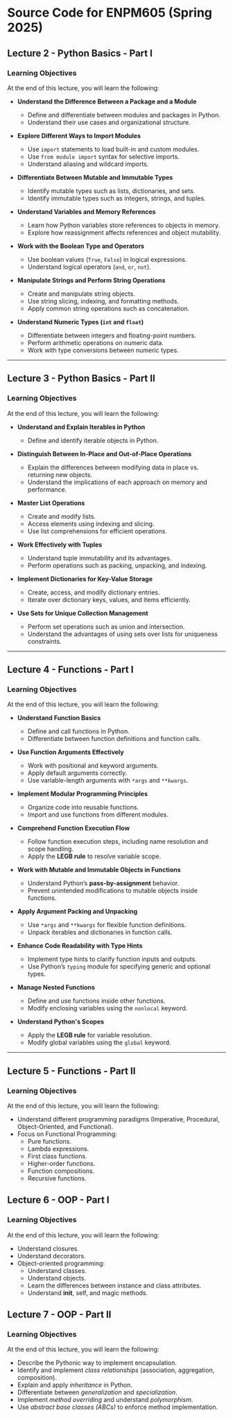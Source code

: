 # Source Code for ENPM605 (Spring 2025)

## Lecture 2 - Python Basics - Part I

### Learning Objectives

At the end of this lecture, you will learn the following:

- **Understand the Difference Between a Package and a Module**  
  - Define and differentiate between modules and packages in Python.  
  - Understand their use cases and organizational structure.  

- **Explore Different Ways to Import Modules**  
  - Use `import` statements to load built-in and custom modules.  
  - Use `from module import` syntax for selective imports.  
  - Understand aliasing and wildcard imports.  

- **Differentiate Between Mutable and Immutable Types**  
  - Identify mutable types such as lists, dictionaries, and sets.  
  - Identify immutable types such as integers, strings, and tuples.  

- **Understand Variables and Memory References**  
  - Learn how Python variables store references to objects in memory.  
  - Explore how reassignment affects references and object mutability.  

- **Work with the Boolean Type and Operators**  
  - Use boolean values (`True`, `False`) in logical expressions.  
  - Understand logical operators (`and`, `or`, `not`).  

- **Manipulate Strings and Perform String Operations**  
  - Create and manipulate string objects.  
  - Use string slicing, indexing, and formatting methods.  
  - Apply common string operations such as concatenation.  

- **Understand Numeric Types (`int` and `float`)**  
  - Differentiate between integers and floating-point numbers.  
  - Perform arithmetic operations on numeric data.  
  - Work with type conversions between numeric types.  

---

## Lecture 3 - Python Basics - Part II

### Learning Objectives

At the end of this lecture, you will learn the following:

- **Understand and Explain Iterables in Python**  
  - Define and identify iterable objects in Python.   

- **Distinguish Between In-Place and Out-of-Place Operations**  
  - Explain the differences between modifying data in place vs. returning new objects.  
  - Understand the implications of each approach on memory and performance.  

- **Master List Operations**  
  - Create and modify lists.  
  - Access elements using indexing and slicing.  
  - Use list comprehensions for efficient operations.  

- **Work Effectively with Tuples**  
  - Understand tuple immutability and its advantages.  
  - Perform operations such as packing, unpacking, and indexing.  

- **Implement Dictionaries for Key-Value Storage**  
  - Create, access, and modify dictionary entries.  
  - Iterate over dictionary keys, values, and items efficiently.  

- **Use Sets for Unique Collection Management**  
  - Perform set operations such as union and intersection.  
  - Understand the advantages of using sets over lists for uniqueness constraints.  

---

## Lecture 4 - Functions - Part I

### Learning Objectives

At the end of this lecture, you will learn the following:

- **Understand Function Basics**  
  - Define and call functions in Python.  
  - Differentiate between function definitions and function calls.  

- **Use Function Arguments Effectively**  
  - Work with positional and keyword arguments.  
  - Apply default arguments correctly.  
  - Use variable-length arguments with `*args` and `**kwargs`.  

- **Implement Modular Programming Principles**  
  - Organize code into reusable functions.  
  - Import and use functions from different modules.  

- **Comprehend Function Execution Flow**  
  - Follow function execution steps, including name resolution and scope handling.  
  - Apply the **LEGB rule** to resolve variable scope.  

- **Work with Mutable and Immutable Objects in Functions**  
  - Understand Python’s **pass-by-assignment** behavior.  
  - Prevent unintended modifications to mutable objects inside functions.  

- **Apply Argument Packing and Unpacking**  
  - Use `*args` and `**kwargs` for flexible function definitions.  
  - Unpack iterables and dictionaries in function calls.  

- **Enhance Code Readability with Type Hints**  
  - Implement type hints to clarify function inputs and outputs.  
  - Use Python’s `typing` module for specifying generic and optional types.  

- **Manage Nested Functions**  
  - Define and use functions inside other functions.  
  - Modify enclosing variables using the `nonlocal` keyword.  

- **Understand Python's Scopes**  
  - Apply the **LEGB rule** for variable resolution.  
  - Modify global variables using the `global` keyword.  


---

## Lecture 5 - Functions - Part II

### Learning Objectives

At the end of this lecture, you will learn the following:

- Understand different programming paradigms (Imperative, Procedural, Object-Oriented, and Functional).
- Focus on Functional Programming:
  - Pure functions.
  - Lambda expressions.
  - First class functions.
  - Higher-order functions.
  - Function compositions.
  - Recursive functions.

## Lecture 6 - OOP - Part I

### Learning Objectives

At the end of this lecture, you will learn the following:

- Understand closures.
- Understand decorators.
- Object-oriented programming:
  - Understand classes.
  - Understand objects.
  - Learn the differences between instance and class attributes.
  - Understand __init__, self, and magic methods.

## Lecture 7 - OOP - Part II

### Learning Objectives

At the end of this lecture, you will learn the following:

- Describe the Pythonic way to implement encapsulation.
- Identify and implement *class relationships* (association, aggregation, composition).
- Explain and apply *inheritance* in Python.
- Differentiate between *generalization* and *specialization*.
- Implement *method overriding* and understand *polymorphism*.
- Use *abstract base classes (ABCs)* to enforce method implementation.